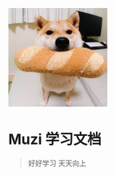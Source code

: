 ![logo](logo.png)       
# Muzi 学习文档

> 好好学习 天天向上

<!-- * 前端框架：Angular -->

<!-- [GitHub](https://github.com/LazyManLikeGame/docsify.git) -->
<!-- [Get Started](#q) -->